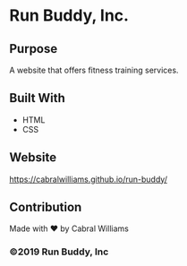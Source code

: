 # Run Buddy, Inc.

## Purpose
A website that offers fitness training services.

## Built With
* HTML
* CSS

## Website
https://cabralwilliams.github.io/run-buddy/

## Contribution
Made with ❤️ by Cabral Williams

### ©️2019 Run Buddy, Inc 
